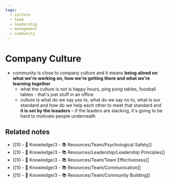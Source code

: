 ```yaml
---
tags:
  - culture
  - team
  - leadership
  - management
  - community
---
```


# Company Culture

- community is close to company culture and it means **being alined on what we're working on, how we're getting there and what we're learning together**
	- what the culture is not is happy hours, ping pong tables, foosball tables - that's just stuff in an office
	- culture is what do we say yes to, what do we say no to, what is our standard and how do we help each other to meet that standard and **it is set by the leaaders** – if the leaders are slacking, it's going to be hard to motivate people underneath

## Related notes
- [[10 - 🧠 Knowledge/3 - 📚 Resources/Team/Psychological Safety]]
- [[10 - 🧠 Knowledge/3 - 📚 Resources/Leadership/Leadership Principles]]
- [[10 - 🧠 Knowledge/3 - 📚 Resources/Team/Team Effectiveness]]
- [[10 - 🧠 Knowledge/3 - 📚 Resources/Team/Communication]]
- [[10 - 🧠 Knowledge/3 - 📚 Resources/Team/Community Building]]
